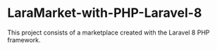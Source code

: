 # LaraMarket-with-PHP-Laravel-8
This project consists of a marketplace created with the Laravel 8 PHP framework.
